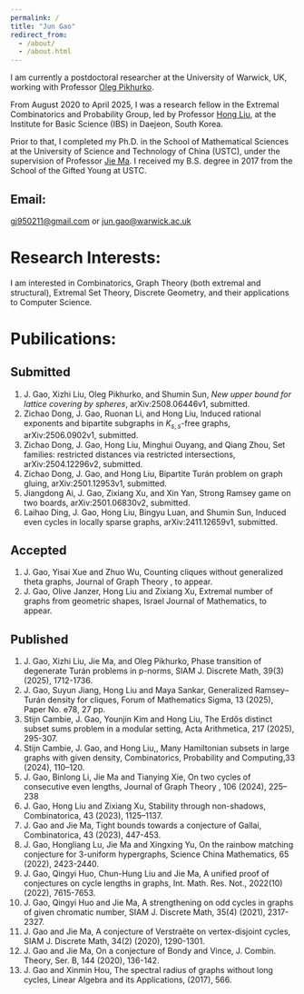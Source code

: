 ```yaml
---
permalink: /
title: "Jun Gao"
redirect_from: 
  - /about/
  - /about.html
---
```


I am currently a postdoctoral researcher at the University of Warwick, UK, working with Professor [Oleg Pikhurko](https://pikhurko.github.io/).

From August 2020 to April 2025, I was a research fellow in the Extremal Combinatorics and Probability Group, led by Professor [Hong Liu](https://www.ibs.re.kr/ecopro/hongliu/), at the Institute for Basic Science (IBS) in Daejeon, South Korea.

Prior to that, I completed my Ph.D. in the School of Mathematical Sciences at the University of Science and Technology of China (USTC), under the supervision of Professor [Jie Ma](http://staff.ustc.edu.cn/~jiema/). I received my B.S. degree in 2017 from the School of the Gifted Young at USTC.

## Email:
gj950211@gmail.com or jun.gao@warwick.ac.uk

# Research Interests:

I am interested in Combinatorics, Graph Theory (both extremal and structural), Extremal Set Theory, Discrete Geometry, and their applications to Computer Science.

# Pubilications:

## Submitted
1. J. Gao, Xizhi Liu, Oleg Pikhurko, and Shumin Sun, *New upper bound for lattice covering by spheres*, arXiv:2508.06446v1, submitted.
2. Zichao Dong, J. Gao, Ruonan Li, and Hong Liu, Induced rational exponents and bipartite subgraphs in $K_{s,s}$-free graphs, arXiv:2506.0902v1, submitted.
3. Zichao Dong, J. Gao, Hong Liu, Minghui Ouyang, and Qiang Zhou, Set families: restricted distances via restricted intersections, arXiv:2504.12296v2, submitted.
4. Zichao Dong, J. Gao, and Hong Liu, Bipartite Tur&#225;n problem on graph gluing, arXiv:2501.12953v1, submitted.
5. Jiangdong Ai, J. Gao, Zixiang Xu, and Xin Yan, Strong Ramsey game on two boards, arXiv:2501.06830v2, submitted.
6. Laihao Ding, J. Gao, Hong Liu, Bingyu Luan, and Shumin Sun, Induced even cycles in locally sparse graphs, arXiv:2411.12659v1, submitted.
   
## Accepted
1. J. Gao, Yisai Xue and Zhuo Wu, Counting cliques without generalized theta graphs, Journal of Graph Theory , to appear.
2. J. Gao, Olive Janzer, Hong Liu and Zixiang Xu, Extremal number of graphs from geometric shapes, Israel Journal of Mathematics, to appear.

## Published
1. J. Gao, Xizhi Liu, Jie Ma, and Oleg Pikhurko, Phase transition of degenerate Tur&#225;n problems in p-norms, SIAM J. Discrete Math, 39(3) (2025), 1712-1736.
2. J. Gao, Suyun Jiang, Hong Liu and Maya Sankar, Generalized Ramsey–Tur&#225;n density for cliques, Forum of Mathematics Sigma, 13 (2025), Paper No. e78, 27 pp.
3. Stijn Cambie, J. Gao, Younjin Kim and Hong Liu, The Erd&#337;s distinct subset sums problem in a modular setting, Acta Arithmetica, 217 (2025), 295-307.
4. Stijn Cambie, J. Gao, and Hong Liu,, Many Hamiltonian subsets in large graphs with given density, Combinatorics, Probability and Computing,33 (2024), 110–120.
5. J. Gao, Binlong Li, Jie Ma and Tianying Xie, On two cycles of consecutive even lengths, Journal of Graph Theory , 106 (2024), 225–238
6. J. Gao, Hong Liu and Zixiang Xu, Stability through non-shadows, Combinatorica, 43 (2023), 1125–1137.
7. J. Gao and Jie Ma, Tight bounds towards a conjecture of Gallai, Combinatorica, 43 (2023), 447-453.
8. J. Gao, Hongliang Lu, Jie Ma and Xingxing Yu, On the rainbow matching conjecture for 3-uniform hypergraphs, Science China Mathematics, 65 (2022), 2423-2440.
9. J. Gao, Qingyi Huo, Chun-Hung Liu and Jie Ma, A unified proof of conjectures on cycle lengths in graphs, Int. Math. Res. Not., 2022(10) (2022), 7615-7653.
10. J. Gao, Qingyi Huo and Jie Ma, A strengthening on odd cycles in graphs of given chromatic number, SIAM J. Discrete Math, 35(4) (2021), 2317-2327.
11. J. Gao and Jie Ma, A conjecture of Verstra&#235;te on vertex-disjoint cycles, SIAM J. Discrete Math, 34(2) (2020), 1290-1301.
12. J. Gao and Jie Ma, On a conjecture of Bondy and Vince, J. Combin. Theory, Ser. B, 144 (2020), 136-142.
13. J. Gao and Xinmin Hou, The spectral radius of graphs without long cycles, Linear Algebra and its Applications, (2017), 566.
